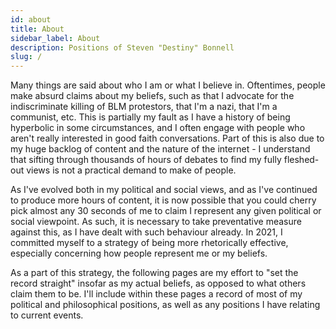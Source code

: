 ```yaml
---
id: about
title: About
sidebar_label: About
description: Positions of Steven "Destiny" Bonnell
slug: /
---
```


Many things are said about who I am or what I believe in. Oftentimes, people make absurd claims about my beliefs, such as that I advocate for the indiscriminate killing of BLM protestors, that I'm a nazi, that I'm a communist, etc. This is partially my fault as I have a history of being hyperbolic in some circumstances, and I often engage with people who aren't really interested in good faith conversations. Part of this is also due to my huge backlog of content and the nature of the internet - I understand that sifting through thousands of hours of debates to find my fully fleshed-out views is not a practical demand to make of people.

As I've evolved both in my political and social views, and as I've continued to produce more hours of content, it is now possible that you could cherry pick almost any 30 seconds of me to claim I represent any given political or social viewpoint. As such, it is necessary to take preventative measure against this, as I have dealt with such behaviour already. In 2021, I committed myself to a strategy of being more rhetorically effective, especially concerning how people represent me or my beliefs.

As a part of this strategy, the following pages are my effort to "set the record straight" insofar as my actual beliefs, as opposed to what others claim them to be. I'll include within these pages a record of most of my political and philosophical positions, as well as any positions I have relating to current events.
